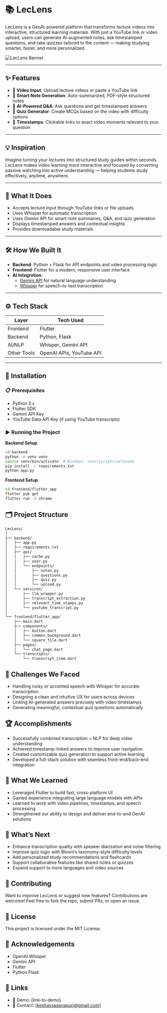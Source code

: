 # 📚 LecLens

LecLens is a GenAI-powered platform that transforms lecture videos into interactive, structured learning materials. With just a YouTube link or video upload, users can generate AI-augmented notes, ask timestamped questions, and take quizzes tailored to the content — making studying smarter, faster, and more personalized.

![LecLens Banner](link-to-banner-if-you-have-one)

---

## ✨ Features

- 🎥 **Video Input**: Upload lecture videos or paste a YouTube link  
- 📄 **Smart Note Generation**: Auto-summarized, PDF-style structured notes  
- 🤖 **AI-Powered Q&A**: Ask questions and get timestamped answers  
- 🧠 **Quiz Generator**: Create MCQs based on the video with difficulty options  
- 🔗 **Timestamps**: Clickable links to exact video moments relevant to your question  

---

## 💡 Inspiration

Imagine turning your lectures into structured study guides within seconds. LecLens makes video learning more interactive and focused by converting passive watching into active understanding — helping students study effectively, anytime, anywhere.

---

## 🧠 What It Does

- Accepts lecture input through YouTube links or file uploads
- Uses Whisper for automatic transcription
- Uses Gemini API for smart note summaries, Q&A, and quiz generation
- Displays timestamped answers and contextual insights
- Provides downloadable study materials

---

## 🛠️ How We Built It

- **Backend**: Python + Flask for API endpoints and video processing logic
- **Frontend**: Flutter for a modern, responsive user interface
- **AI Integration**:  
  - [Gemini API](https://deepmind.google) for natural language understanding  
  - [Whisper](https://openai.com/research/whisper) for speech-to-text transcription

---

## ⚙️ Tech Stack

| Layer        | Tech Used               |
|--------------|--------------------------|
| Frontend     | Flutter                 |
| Backend      | Python, Flask           |
| AI/NLP       | Whisper, Gemini API     |
| Other Tools  | OpenAI APIs, YouTube API |

---

## 🔧 Installation

### 📋 Prerequisites

- Python 3.x
- Flutter SDK
- Gemini API Key
- YouTube Data API Key (if using YouTube transcripts)

### ▶️ Running the Project

**Backend Setup**

```bash
cd backend
python -m venv venv
source venv/bin/activate  # Windows: venv\Scripts\activate
pip install -r requirements.txt
python app.py
```

**Frontend Setup**

```bash
cd frontend/flutter_app
flutter pub get
flutter run -d chrome
```

## 🗂️ Project Structure
```bash
LecLens/
│
├── backend/
│   ├── app.py
│   ├── requirements.txt
│   ├── api/
│   │   ├── cache.py
│   │   ├── user.py
│   │   └── endpoints/
│   │       ├── notes.py
│   │       ├── questions.py
│   │       ├── quiz.py
│   │       └── upload.py
│   └── services/
│       ├── llm_wrapper.py
│       ├── transcript_extraction.py
│       ├── relevant_time_stamps.py
│       └── youtube_transcript.py
│
└── frontend/flutter_app/
    ├── main.dart
    ├── components/
    │   ├── button.dart
    │   ├── common_background.dart
    │   └── square_tile.dart
    ├── pages/
    │   └── chat_page.dart
    └── transcripts/
        └── transcript_item.dart
```

## 🚧 Challenges We Faced

- Handling noisy or accented speech with Whisper for accurate transcription
- Designing a clean and intuitive UX for users across devices
- Linking AI-generated answers precisely with video timestamps
- Generating meaningful, contextual quiz questions automatically

## 🏆 Accomplishments

- Successfully combined transcription + NLP for deep video understanding
- Achieved timestamp-linked answers to improve user navigation
- Created customizable quiz generation to support active learning
- Developed a full-stack solution with seamless front-end/back-end integration

## 📘 What We Learned

- Leveraged Flutter to build fast, cross-platform UI
- Gained experience integrating large language models with APIs
- Learned to work with video pipelines, timestamps, and speech processing
- Strengthened our ability to design and deliver end-to-end GenAI solutions

## 🔮 What’s Next

- Enhance transcription quality with speaker diarization and noise filtering
- Improve quiz logic with Bloom’s taxonomy-style difficulty levels
- Add personalized study recommendations and flashcards
- Support collaborative features like shared notes or quizzes
- Expand support to more languages and video sources

## 🤝 Contributing
Want to improve LecLens or suggest new features? Contributions are welcome! Feel free to fork the repo, submit PRs, or open an issue.

## 📄 License
This project is licensed under the MIT License.

## 🙌 Acknowledgements

- OpenAI Whisper
- Gemini API
- Flutter
- Python Flask

## 🔗 Links
- 🔬 Demo: [link-to-demo]
- 📧 Contact: [keshavsasanapuri@gmail.com]
